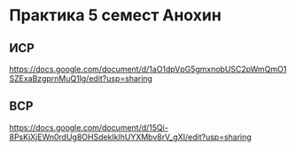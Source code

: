 # Практика 5 семест Анохин

## ИСР

https://docs.google.com/document/d/1aO1dpVpG5gmxnobUSC2pWmQmO1SZExaBzgprnMuQ1lg/edit?usp=sharing

## ВСР

https://docs.google.com/document/d/15Qi-8PsKjXjEWn0rdUg8OHSdekIklhUYXMbv8rV_gXI/edit?usp=sharing

